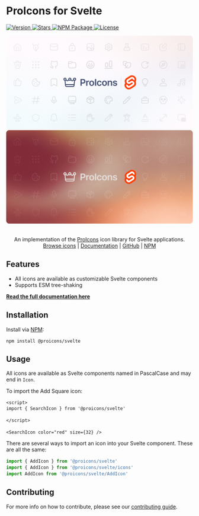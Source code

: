 # ProIcons for Svelte

<p>
    <a href="https://github.com/ProCode-Software/proicons/releases">
        <img src="https://img.shields.io/github/v/release/ProCode-Software/proicons?style=for-the-badge"
            alt="Version">
    </a>
    <a href="https://github.com/ProCode-Software/proicons">
        <img src="https://img.shields.io/github/stars/ProCode-Software/proicons?style=for-the-badge"
            alt="Stars">
    </a>
    <a href="https://www.npmjs.com/package/@proicons/svelte">
        <img src="https://img.shields.io/npm/dm/@proicons/svelte?label=downloads&style=for-the-badge"
            alt="NPM Package">
    </a>
    <a href="https://github.com/ProCode-Software/proicons/blob/main/LICENSE">
        <img src="https://img.shields.io/github/license/ProCode-Software/proicons?style=for-the-badge"
            alt="License">
    </a>
</p>

<img src="https://raw.githubusercontent.com/ProCode-Software/proicons/main/.github/images/github-cover-svelte_light.png#gh-light-mode-only">
<img src="https://raw.githubusercontent.com/ProCode-Software/proicons/main/.github/images/github-cover-svelte_dark.png#gh-dark-mode-only">

<p align="center">
<br>
An implementation of the <a href="https://github.com/ProCode-Software/proicons" target="_blank">ProIcons</a> icon library for Svelte applications.
<br>
<a href="https://procode-software.github.io/proicons/icons">Browse icons</a> | 
<a href="https://procode-software.github.io/proicons/docs/svelte">Documentation</a> | 
<a href="https://github.com/ProCode-Software/proicons/tree/main/packages/proicons-svelte">GitHub</a> | 
<a href="https://www.npmjs.com/package/@proicons/svelte">NPM</a>
</p>

## Features

- All icons are available as customizable Svelte components
- Supports ESM tree-shaking

**[Read the full documentation here](https://procode-software.github.io/proicons/docs/svelte)**

## Installation

Install via [NPM](https://npmjs.com/package/@proicons/svelte):

```shell
npm install @proicons/svelte
```

## Usage

All icons are available as Svelte components named in PascalCase and may end in `Icon`.

To import the Add Square icon:

```svelte
<script>
import { SearchIcon } from '@proicons/svelte'

</script>

<SearchIcon color="red" size={32} />
```

There are several ways to import an icon into your Svelte component. These are all the same:

```javascript
import { AddIcon } from '@proicons/svelte'
import { AddIcon } from '@proicons/svelte/icons'
import AddIcon from '@proicons/svelte/AddIcon'
```

## Contributing

For more info on how to contribute, please see our [contributing guide](https://github.com/ProCode-Software/proicons/blob/main/CONTRIBUTING.md).

